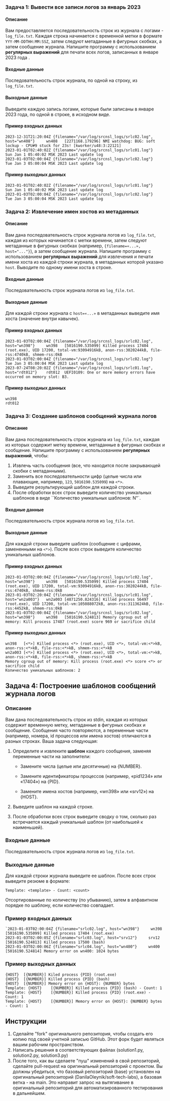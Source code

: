 ### **Задача 1: Вывести все записи логов за январь 2023**

#### **Описание**
Вам предоставляется последовательность строк из журнала  с логами - `log_file.txt`. Каждая строка начинается с временной метки в формате `YYY-MM-DDTHH:MM:SSZ`, затем следуют метаданные в фигурных скобках, а затем сообщение журнала. Напишите программу с использованием **регулярных выражений** для печати всех логов, записанных в январе 2023 года .

#### **Входные данные**
Последовательность строк журнала, по одной на строку, из `log_file.txt`.

#### **Выходные данные**
Выведите каждую запись логами, которые были записаны в январе 2023 года, по одной в строке, в исходном виде.

#### **Пример входных данных**
```
2023-12-31T21:20:04Z {filename="/var/log/srcnsl_logs/srlc02.log", host="wn408"}     wn408	[2271168.179296] NMI watchdog: BUG: soft lockup - CPU#9 stuck for 23s! [kworker/u48:3:22121]
2023-01-01T02:40:02Z {filename="/var/log/srcnsl_logs/srlc01.log"}                   Sun Jan 1 05:40:02 MSK 2023 Last update log
2023-01-03T02:00:04Z {filename="/var/log/srcnsl_logs/srlc02.log"}                   Tue Jan 3 05:00:04 MSK 2023 Last update log
```

#### **Пример выходных данных**
```
2023-01-01T02:40:02Z {filename="/var/log/srcnsl_logs/srlc01.log"}                   Sun Jan 1 05:40:02 MSK 2023 Last update log
2023-01-03T02:00:04Z {filename="/var/log/srcnsl_logs/srlc02.log"}                   Tue Jan 3 05:00:04 MSK 2023 Last update log
```

### **Задача 2: Извлечение имен хостов из метаданных**

#### **Описание**
Вам дана последовательность строк журнала логов  из `log_file.txt`, каждая из которых начинается с метки времени, затем следуют метаданные в фигурных скобках (например, `{filename=«...», host="..."}`), а затем сообщение журнала. Напишите программу с использованием **регулярных выражений** для извлечения и печати имени хоста из каждой строки журнала, в метаданных которой указано `host`. Выводите по одному имени хоста в строке.

#### **Входные данные**
Последовательность строк журнала логов из `log_file.txt`.

#### **Выходные данные**
Для каждой строки журнала с `host=«...»` в метаданных выведите имя хоста (значение внутри кавычек).

#### **Пример входных данных**
```
2023-01-03T02:00:04Z {filename="/var/log/srcnsl_logs/srlc02.log", host="wn398"}     wn398	[5016190.535099] Killed process 17404 (root.exe), UID 17200, total-vm:93094916kB, anon-rss:3020244kB, file-rss:4740kB, shmem-rss:0kB
2023-01-03T02:00:04Z {filename="/var/log/srcnsl_logs/srlc02.log"}                   Tue Jan 3 05:00:04 MSK 2023 Last update log
2023-07-24T08:20:02Z {filename="/var/log/srcnsl_logs/srlc01.log", host="rdt012"}    rdt012	UEFI0109: One or more memory errors have occurred on memory slot: B3.
```

#### **Пример выходных данных**
```
wn398
rdt012
```

### **Задача 3: Создание шаблонов сообщений журнала логов**

#### **Описание**
Вам дана последовательность строк журнала из `log_file.txt`, каждая из которых содержит метку времени, метаданные в фигурных скобках и сообщение. Напишите программу с использованием **регулярных выражений**, чтобы:
1. Извлечь часть сообщения (все, что находится после закрывающей скобки c метаданными).
2. Заменить все последовательности цифр (целые числа или плавающие, например, `123`, `5016190.535099`) на `<*>`.
3. Выведите результирующий шаблон для каждой строки.
4. После обработки всех строк выведите количество уникальных шаблонов в виде ``Количество уникальных шаблонов: N"`.

#### **Входные данные**
Последовательность строк журнала логов из `log_file.txt`.

#### **Выходные данные**
Для каждой строки выведите шаблон (сообщение с цифрами, замененными на `<*>`). После всех строк выведите количество уникальных шаблонов.

#### **Пример входных данных**
```
2023-01-03T02:00:04Z {filename="/var/log/srcnsl_logs/srlc02.log", host="wn398"}     wn398	[5016190.535099] Killed process 17404 (root.exe), UID 17200, total-vm:93094916kB, anon-rss:3020244kB, file-rss:4740kB, shmem-rss:0kB
2023-01-03T02:20:04Z {filename="/var/log/srcnsl_logs/srlc01.log", host="wn2a003"}   wn2a003	[4871250.824316] Killed process 56497 (root.exe), UID 17200, total-vm:105088072kB, anon-rss:3113624kB, file-rss:4452kB, shmem-rss:0kB
2023-01-03T02:00:04Z {filename="/var/log/srcnsl_logs/srlc02.log", host="wn398"}     wn398	[5016190.524813] Memory cgroup out of memory: Kill process 17487 (root.exe) score 969 or sacrifice child
```

#### **Пример выходных данных**
```
wn398	[<*>] Killed process <*> (root.exe), UID <*>, total-vm:<*>kB, anon-rss:<*>kB, file-rss:<*>kB, shmem-rss:<*>kB
wn2a003	[<*>] Killed process <*> (root.exe), UID <*>, total-vm:<*>kB, anon-rss:<*>kB, file-rss:<*>kB, shmem-rss:<*>kB
Memory cgroup out of memory: Kill process (root.exe) <*> score <*> or sacrifice child
Количество уникальных шаблонов: 2
```


## **Задача 4: Построение шаблонов сообщений  журнала логов**


### **Описание**

Вам дана последовательность строк из stdin, каждая из которых содержит временную метку, метаданные в фигурных скобках и сообщение. Сообщения часто повторяются, а переменные части (например, номера, id процессов или имена хостов) отличаются в разных строках. Ваша задача следующая:


1. Определите и извлеките **шаблон** каждого сообщения, заменяя переменные части на заполнители:
    - Замените числа (целые или десятичные) на {NUMBER}.

    - Замените идентификаторы процессов (например, «pid1234» или «17404») на {PID}.

    -  Замените имена хостов (например, «wn398» или «srv12») на {HOST}.

2. Выведите шаблон на каждой строке.

3. После обработки всех строк выведите сводку о том, сколько раз встречается каждый уникальный шаблон (от наибольшей к наименьшей).


### ****Входные данные****

Последовательность строк журнала логов из `log_file.txt`.

### **Выходные данные**

Для каждой строки журнала выведите ее шаблон. После всех строк выведите резюме в формате:


`Template: <template> - Count: <count>`

Отсортированные по количеству (по убыванию), затем в алфавитном порядке по шаблону, если количество совпадает.


### **Пример входных данных**

```
`2023-01-03T02:00:04Z {filename="srlc02.log", host="wn398"}     wn398	[5016190.535099] Killed process 17404 (root.exe)
2023-01-03T02:00:05Z {filename="srlc03.log", host="srv12"}     srv12	[5016190.524813] Killed process 17500 (bash)
2023-01-03T02:00:06Z {filename="srlc04.log", host="wn400"}     wn400	[5016190.524814] Memory error on wn400: 1024 bytes
````


### **Пример выходных данных**

```
{HOST}	[{NUMBER}] Kiled process {PID} (root.exe)
{HOST}	[{NUMBER}] Killed process {PID} (bash)
{HOST}	[{NUMBER}] Memory error on {HOST}: {NUMBER} bytes
Template: {HOST}	[{NUMBER}] Killed process {PID} (bash) - Count: 1
Template: {HOST}	[{NUMBER}] Killed process {PID} (root.exe) - Count: 1
Template: {HOST}	[{NUMBER}] Memory error on {HOST}: {NUMBER} bytes - Count: 1
```

## Инструкции

1) Сделайте "fork" оригинального репозитория, чтобы создать его копию под своей учетной записью GitHub. Этот форк будет являться вашим рабочим пространством.
2) Написать решения в соответствующих файлах (solution1.py, solution2.py, solution3.py)
3) После того, как вы сделаете "пуш" изменений в свой репозиторий, сделайте pull-request на оригинальный репозиторий с проектом. Вы должны убедиться, что базовый репозиторий (base) установлен на оригинальный репозиторий (DanilaOleynik/soft-tech-labs), а базовая ветка - на main. Это направит запрос на вытягивание в оригинальный репозиторий для автоматизированного тестирования в дальнейшем.

